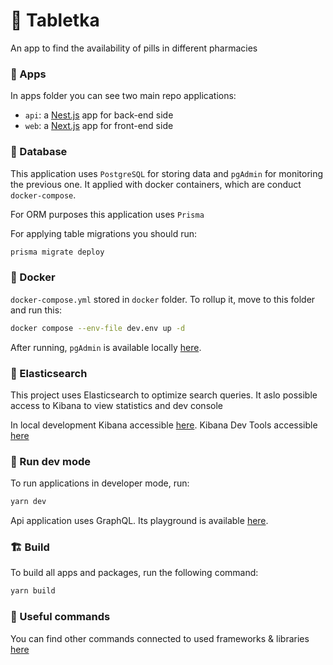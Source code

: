 # 💊 Tabletka

An app to find the availability of pills in different pharmacies

### 🧩 Apps

In apps folder you can see two main repo applications:

- `api`: a [Nest.js](https://nestjs.com/) app for back-end side
- `web`: a [Next.js](https://nextjs.org/) app for front-end side

### 💾 Database

This application uses `PostgreSQL` for storing data and `pgAdmin` for monitoring the previous one. 
It applied with docker containers, which are conduct `docker-compose`.

For ORM purposes this application uses `Prisma`

For applying table migrations you should run:
```sh
prisma migrate deploy
```

### 🐋 Docker

`docker-compose.yml` stored in `docker` folder. To rollup it, move to this folder and run this:

```sh
docker compose --env-file dev.env up -d
```

After running, `pgAdmin` is available locally [here](http://localhost:5050/browser/).

### 💭 Elasticsearch

This project uses Elasticsearch to optimize search queries. It aslo possible access  to Kibana to view statistics and dev console

In local development Kibana accessible [here](http://localhost:5601).
Kibana Dev Tools accessible [here](http://localhost:5601/app/dev_tools#/console)

### 🏁 Run dev mode

To run applications in developer mode, run: 

```sh
yarn dev
```

Api application uses GraphQL. Its playground is available [here](http://localhost:4000/graphql).

### 🏗️ Build

To build all apps and packages, run the following command:

```sh
yarn build
```

### 📃 Useful commands
 
You can find other commands connected to used frameworks & libraries [here](docs/useful-commands.md)